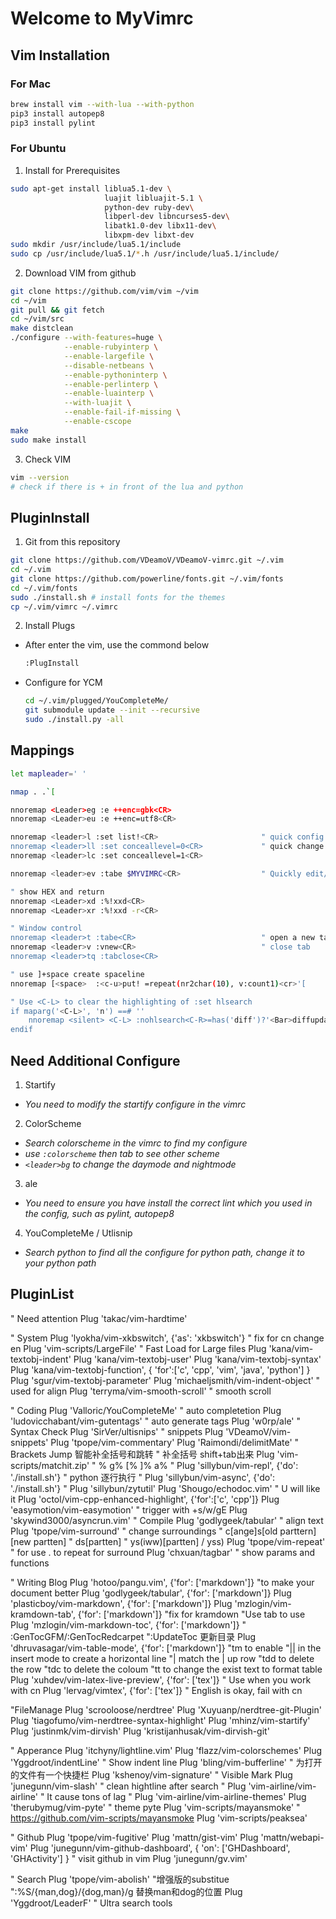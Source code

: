 Welcome to MyVimrc
==================
Vim Installation
----------------
### For Mac
```bash
brew install vim --with-lua --with-python
pip3 install autopep8
pip3 install pylint
```
### For Ubuntu
1. Install for Prerequisites
```bash
sudo apt-get install liblua5.1-dev \
                     luajit libluajit-5.1 \
                     python-dev ruby-dev\
                     libperl-dev libncurses5-dev\
                     libatk1.0-dev libx11-dev\
                     libxpm-dev libxt-dev
sudo mkdir /usr/include/lua5.1/include
sudo cp /usr/include/lua5.1/*.h /usr/include/lua5.1/include/
```
2. Download VIM from github
```bash
git clone https://github.com/vim/vim ~/vim
cd ~/vim
git pull && git fetch
cd ~/vim/src
make distclean
./configure --with-features=huge \
            --enable-rubyinterp \
            --enable-largefile \
            --disable-netbeans \
            --enable-pythoninterp \
            --enable-perlinterp \
            --enable-luainterp \
            --with-luajit \
            --enable-fail-if-missing \
            --enable-cscope
make
sudo make install
```
3. Check VIM
```bash
vim --version
# check if there is + in front of the lua and python
```
PluginInstall
------------
1. Git from this repository
```bash
git clone https://github.com/VDeamoV/VDeamoV-vimrc.git ~/.vim
cd ~/.vim
git clone https://github.com/powerline/fonts.git ~/.vim/fonts
cd ~/.vim/fonts
sudo ./install.sh # install fonts for the themes
cp ~/.vim/vimrc ~/.vimrc
```
2. Install Plugs
  - After enter the vim, use the commond below
    ```bash
    :PlugInstall
    ```
  - Configure for YCM
    ```bash
    cd ~/.vim/plugged/YouCompleteMe/
    git submodule update --init --recursive
    sudo ./install.py -all
    ```

Mappings
--------
```bash
let mapleader=' '

nmap . .`[

nnoremap <Leader>eg :e ++enc=gbk<CR>
nnoremap <Leader>eu :e ++enc=utf8<CR>

nnoremap <leader>l :set list!<CR>                       " quick config to see or not see special character  
nnoremap <leader>ll :set conceallevel=0<CR>             " quick change conceal mode
nnoremap <leader>lc :set conceallevel=1<CR>

nnoremap <leader>ev :tabe $MYVIMRC<CR>                  " Quickly edit/reload the vimrc file

" show HEX and return
nnoremap <Leader>xd :%!xxd<CR>
nnoremap <Leader>xr :%!xxd -r<CR>

" Window control
nnoremap <leader>t :tabe<CR>                            " open a new tab
nnoremap <leader>v :vnew<CR>                            " close tab
nnoremap <leader>tq :tabclose<CR>

" use ]+space create spaceline
nnoremap [<space>  :<c-u>put! =repeat(nr2char(10), v:count1)<cr>'[

" Use <C-L> to clear the highlighting of :set hlsearch
if maparg('<C-L>', 'n') ==# ''
    nnoremap <silent> <C-L> :nohlsearch<C-R>=has('diff')?'<Bar>diffupdate':''<CR><CR><C-L>
endif
```
Need Additional Configure
------------------------
1. Startify
- *You need to modify the startify configure in the vimrc*

2. ColorScheme
- *Search colorscheme in the vimrc to find my configure*
- *use `:colorscheme` then tab to see other scheme*
- *`<leader>bg` to change the daymode and nightmode*

3. ale
- *You need to ensure you have install the correct lint which you used in the config, such as pylint, autopep8*

4. YouCompleteMe / Utlisnip
- *Search python to find all the configure for python path, change it to your python path*



PluginList
---------
" Need attention
Plug 'takac/vim-hardtime'

" System
Plug 'lyokha/vim-xkbswitch', {'as': 'xkbswitch'}        " fix for cn change en
Plug 'vim-scripts/LargeFile'                            " Fast Load for Large files
Plug 'kana/vim-textobj-indent'
Plug 'kana/vim-textobj-user'
Plug 'kana/vim-textobj-syntax'
Plug 'kana/vim-textobj-function', { 'for':['c', 'cpp', 'vim', 'java', 'python'] }
Plug 'sgur/vim-textobj-parameter'
Plug 'michaeljsmith/vim-indent-object'                  " used for align
Plug 'terryma/vim-smooth-scroll'                        " smooth scroll

" Coding
Plug 'Valloric/YouCompleteMe'                           " auto completetion
Plug 'ludovicchabant/vim-gutentags'                     " auto generate tags
Plug 'w0rp/ale'                                         " Syntax Check
Plug 'SirVer/ultisnips'                                 " snippets
Plug 'VDeamoV/vim-snippets'
Plug 'tpope/vim-commentary'
Plug 'Raimondi/delimitMate'                             " Brackets Jump 智能补全括号和跳转
                                                        " 补全括号 shift+tab出来
Plug 'vim-scripts/matchit.zip'                          " %  g% [% ]% a%
" Plug 'sillybun/vim-repl', {'do': './install.sh'}      " python <Leader-w>逐行执行
" Plug 'sillybun/vim-async', {'do': './install.sh'}
" Plug 'sillybun/zytutil'
Plug 'Shougo/echodoc.vim'                               " U will like it
Plug 'octol/vim-cpp-enhanced-highlight', {'for':['c', 'cpp']}
Plug 'easymotion/vim-easymotion'                        " trigger with <leader><leader>+s/w/gE
Plug 'skywind3000/asyncrun.vim'                         " Compile
Plug 'godlygeek/tabular'                                " align text
Plug 'tpope/vim-surround'                               " change surroundings
                                                        " c[ange]s[old parttern] [new partten]
                                                        " ds[partten]
                                                        " ys(iww)[partten] / yss)
Plug 'tpope/vim-repeat'                                 " for use . to repeat for surround
Plug 'chxuan/tagbar'                                    " show params and functions

" Writing Blog
Plug 'hotoo/pangu.vim', {'for': ['markdown']}                                   "to make your document better
Plug 'godlygeek/tabular', {'for': ['markdown']}
Plug 'plasticboy/vim-markdown', {'for': ['markdown']}
Plug 'mzlogin/vim-kramdown-tab', {'for': ['markdown']}                          "fix for kramdown
"Use <leader>tab to use
Plug 'mzlogin/vim-markdown-toc', {'for': ['markdown']}
" :GenTocGFM/:GenTocRedcarpet
":UpdateToc 更新目录
Plug 'dhruvasagar/vim-table-mode', {'for': ['markdown']}
"<leader>tm to enable
"|| in the insert mode to create a horizontal line
"| match the | up row
"<leader>tdd to delete the row
"<leader>tdc to delete the coloum
"<leader>tt to change the exist text to format table
Plug 'xuhdev/vim-latex-live-preview', {'for': ['tex']}                          " Use when you work with cn
Plug 'lervag/vimtex', {'for': ['tex']}                                          " English is okay, fail with cn


"FileManage
Plug 'scrooloose/nerdtree'
Plug 'Xuyuanp/nerdtree-git-Plugin'
Plug 'tiagofumo/vim-nerdtree-syntax-highlight'
Plug 'mhinz/vim-startify'
Plug 'justinmk/vim-dirvish'
Plug 'kristijanhusak/vim-dirvish-git'


" Apperance
Plug 'itchyny/lightline.vim'
Plug 'flazz/vim-colorschemes'
Plug 'Yggdroot/indentLine'                                                      " Show indent line
Plug 'bling/vim-bufferline'                                                     " 为打开的文件有一个快捷栏
Plug 'kshenoy/vim-signature'                                                    " Visible Mark
Plug 'junegunn/vim-slash'                                                       " clean hightline after search
" Plug 'vim-airline/vim-airline'                                                " It cause tons of lag 
" Plug 'vim-airline/vim-airline-themes'
Plug 'therubymug/vim-pyte'                                                      " theme pyte
Plug 'vim-scripts/mayansmoke'
" https://github.com/vim-scripts/mayansmoke
Plug 'vim-scripts/peaksea'

" Github
Plug 'tpope/vim-fugitive'
Plug 'mattn/gist-vim'
Plug 'mattn/webapi-vim'
Plug 'junegunn/vim-github-dashboard', { 'on': ['GHDashboard', 'GHActivity'] }   " visit github in vim 
Plug 'junegunn/gv.vim'

" Search
Plug 'tpope/vim-abolish'                                                        "增强版的substitue
                                                                                ":%S/{man,dog}/{dog,man}/g 替换man和dog的位置
Plug 'Yggdroot/LeaderF'                                                         " Ultra search tools
```
